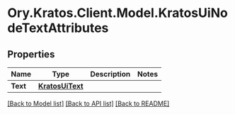 # Ory.Kratos.Client.Model.KratosUiNodeTextAttributes

## Properties

Name | Type | Description | Notes
------------ | ------------- | ------------- | -------------
**Text** | [**KratosUiText**](KratosUiText.md) |  | 

[[Back to Model list]](../README.md#documentation-for-models) [[Back to API list]](../README.md#documentation-for-api-endpoints) [[Back to README]](../README.md)

